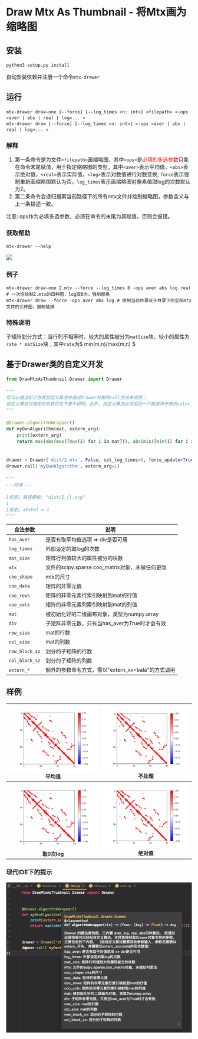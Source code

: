 # Draw Mtx As Thumbnail - 将Mtx画为缩略图

## 安装

```shell
python3 setup.py install
```

自动安装依赖并注册一个命令`mtx-drawer`

## 运行

```shell
mtx-drawer draw-one [--force] [--log_times <n: int>] <filepath> <-ops <aver | abs | real | log>... >
mtx-drawer draw [--force] [--log_times <n: int>] <-ops <aver | abs | real | log>... >
```
### 解释

1. 第一条命令是为文件`<filepath>`画缩略图，其中`<ops>`是<font color="red">必填的多选参数</font>只能在命令末尾赋值，用于指定缩略图的类型，其中`<aver>`表示平均值，`<abs>`表示绝对值，`<real>`表示实际值，`<log>`表示对数值进行对数变换; `force`表示强制重新画缩略图默认为否，`log_times`表示画缩略图对像素值取log的次数默认为2。
2. 第二条命令会递归搜索当前路径下的所有mtx文件并绘制缩略图，参数含义与上一条描述一致。

注意: ops作为必填多选参数，必须在命令的末尾为其赋值，否则会报错。

### 获取帮助

```shell
mtx-drawer --help
```

![](https://cos.rhythmlian.cn/ImgBed/181da7a7c7f6dae9b8c43b44ab25fdce.png)

### 例子

```shell
mtx-drawer draw-one 2.mtx --force --log_times 0 -ops aver abs log real # 一次性绘制2.mtx的四种图，log取0次，强制替换
mtx-drawer draw --force -ops aver abs log # 绘制当前目录及子目录下的全部mtx文件的三种图，强制替换
```

### 特殊说明

子矩阵划分方式：当行列不相等时，较大的属性被分为`matSize`块，较小的属性为`rate * matSize`块；其中`rate`为$ min(m,n)/max(m,n) $

## 基于Drawer类的自定义开发

```python
from DrawMtxAsThumbnail.Drawer import Drawer

"""
您可以通过如下方式自定义算法并通过Drawer对象的call方法来调用；
自定义算法可接受的参数将在下表中说明，此外，自定义算法必须返回一个数值用于表示color_bar的显示范围（返回1则表示-1~1）
"""

@Drawer.algorithmWrapper()
def myOwnAlgorithm(mat, extern_arg):
    print(extern_arg)
    return max(abs(max([max(i) for i in mat])), abs(min([min(i) for i in mat])))


drawer = Drawer('dist/2.mtx', False, set_log_times=0, force_update=True)
drawer.call('myOwnAlgorithm', extern_arg=1)

"""
---结果---

[信息] 路径模板: "dist/2_{}.svg"
1
[信息] absVal = 1
"""
```

| 合法参数  | 说明 |
| --------- | ---- |
| `has_aver` | 是否有取平均值选项 => div是否可用 |
| `log_times` | 外部设定的取log的次数 |
| `mat_size` | 矩阵行列值较大的属性被分的块数 |
| `mtx` | 文件的scipy.sparse.coo_matrix对象，未做任何更改 |
| `coo_shape` | mtx的尺寸 |
| `coo_data` | 矩阵的非零元值 |
| `coo_rows` | 矩阵的非零元素行索引映射到mat的行值 |
| `coo_cols` | 矩阵的非零元素列索引映射到mat的列值 |
| `mat` | 被初始化好的二维画布对象，类型为numpy.array |
| `div` | 子矩阵非零元数，只有当has_aver为True时才会有效 |
| `row_size` | mat的行数 |
| `col_size` | mat的列数 |
| `row_block_sz` | 划分的子矩阵的行数 |
| `col_block_sz` | 划分的子矩阵的列数 |
| `extern_*` | 额外的参数命名方式，需以"extern_xx=bala"的方式调用 |

## 样例

|     ![](./img/ash85_aver.png)<br />平均值     |    ![](./img/ash85_real.png)<br />不处理    |
| :-------------------------------------------: | :-----------------------------------------: |
| ![](./img/ash85_log.png)<br /><b>取0次log</b> | ![](./img/ash85_abs.png)<br /><b>绝对值</b> |

### 现代IDE下的提示

![](./img/1.png)

